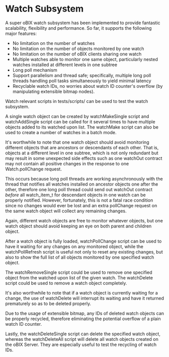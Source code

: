 # Watch Subsystem

A super oBIX watch subsystem has been implemented to provide fantastic scalability, flexibility and performance. So far, it supports the following major features:

* No limitation on the number of watches
* No limitation on the number of objects monitored by one watch
* No limitation on the number of oBIX clients sharing one watch
* Multiple watches able to monitor one same object, particularly nested watches installed at different levels in one subtree
* Long poll mechanism
* Support parallelism and thread safe; specifically, multiple long poll threads handling poll tasks simultaneously to yield minimal latency
* Recyclable watch IDs, no worries about watch ID counter's overflow (by manipulating extensible bitmap nodes).

Watch relevant scripts in tests/scripts/ can be used to test the watch subsystem.

A single watch object can be created by watchMakeSingle script and watchAddSingle script can be called for it several times to have multiple objects added to its watched upon list. The watchMake script can also be used to create a number of watches in a batch mode.

It's worthwhile to note that one watch object should avoid monitoring different objects that are ancestors or descendants of each other. That is, objects at a different level in one subtree, which is not only redundant but may result in some unexpected side effects such as one watchOut contract may not contain all positive changes in the response to one Watch.pollChange request.

This occurs because long poll threads are working asynchronously with the thread that notifies all watches installed on ancestor objects one after the other, therefore one long poll thread could send out watchOut contract *before* all watch_item_t for descendant objects in one watch can be properly notified. However, fortunately, this is not a fatal race condition since no changes would ever be lost and an extra pollChange request on the same watch object will collect any remaining changes.

Again, different watch objects are free to monitor whatever objects, but one watch object should avoid keeping an eye on both parent and children object.

After a watch object is fully loaded, watchPollChange script can be used to have it waiting for any changes on any monitored object, while the watchPollRefresh script is useful not only to reset any existing changes, but also to show the full list of all objects monitored by one specified watch object.

The watchRemoveSingle script could be used to remove one specified object from the watched upon list of the given watch. The watchDelete script could be used to remove a watch object completely.

It's also worthwhile to note that if a watch object is currently waiting for a change, the use of watchDelete will interrupt its waiting and have it returned prematurely so as to be deleted properly.

Due to the usage of extensible bitmap, any IDs of deleted watch objects can be properly recycled, therefore eliminating the potential overflow of a plain watch ID counter.

Lastly, the watchDeleteSingle script can delete the specified watch object, whereas the watchDeleteAll script will delete all watch objects created on the oBIX Server. They are especially useful to test the recycling of watch IDs.
